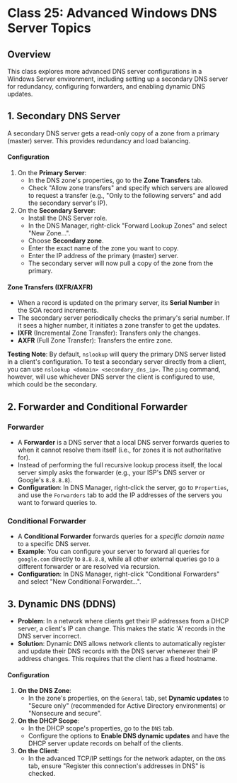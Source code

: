# Class 25: Advanced Windows DNS Server Topics

## Overview

This class explores more advanced DNS server configurations in a Windows Server environment, including setting up a secondary DNS server for redundancy, configuring forwarders, and enabling dynamic DNS updates.

## 1. Secondary DNS Server

A secondary DNS server gets a read-only copy of a zone from a primary (master) server. This provides redundancy and load balancing.

#### Configuration

1.  On the **Primary Server**:
    * In the DNS zone's properties, go to the **Zone Transfers** tab.
    * Check "Allow zone transfers" and specify which servers are allowed to request a transfer (e.g., "Only to the following servers" and add the secondary server's IP).
2.  On the **Secondary Server**:
    * Install the DNS Server role.
    * In the DNS Manager, right-click "Forward Lookup Zones" and select "New Zone...".
    * Choose **Secondary zone**.
    * Enter the exact name of the zone you want to copy.
    * Enter the IP address of the primary (master) server.
    * The secondary server will now pull a copy of the zone from the primary.

#### Zone Transfers (IXFR/AXFR)

* When a record is updated on the primary server, its **Serial Number** in the SOA record increments.
* The secondary server periodically checks the primary's serial number. If it sees a higher number, it initiates a zone transfer to get the updates.
* **IXFR** (Incremental Zone Transfer): Transfers only the changes.
* **AXFR** (Full Zone Transfer): Transfers the entire zone.

**Testing Note**: By default, `nslookup` will query the primary DNS server listed in a client's configuration. To test a secondary server directly from a client, you can use `nslookup <domain> <secondary_dns_ip>`. The `ping` command, however, will use whichever DNS server the client is configured to use, which could be the secondary.

## 2. Forwarder and Conditional Forwarder

### Forwarder

* A **Forwarder** is a DNS server that a local DNS server forwards queries to when it cannot resolve them itself (i.e., for zones it is not authoritative for).
* Instead of performing the full recursive lookup process itself, the local server simply asks the forwarder (e.g., your ISP's DNS server or Google's `8.8.8.8`).
* **Configuration**: In DNS Manager, right-click the server, go to `Properties`, and use the `Forwarders` tab to add the IP addresses of the servers you want to forward queries to.

### Conditional Forwarder

* A **Conditional Forwarder** forwards queries for a *specific domain name* to a specific DNS server.
* **Example**: You can configure your server to forward all queries for `google.com` directly to `8.8.8.8`, while all other external queries go to a different forwarder or are resolved via recursion.
* **Configuration**: In DNS Manager, right-click "Conditional Forwarders" and select "New Conditional Forwarder...".

## 3. Dynamic DNS (DDNS)

* **Problem**: In a network where clients get their IP addresses from a DHCP server, a client's IP can change. This makes the static 'A' records in the DNS server incorrect.
* **Solution**: Dynamic DNS allows network clients to automatically register and update their DNS records with the DNS server whenever their IP address changes. This requires that the client has a fixed hostname.

#### Configuration

1.  **On the DNS Zone**:
    * In the zone's properties, on the `General` tab, set **Dynamic updates** to "Secure only" (recommended for Active Directory environments) or "Nonsecure and secure".
2.  **On the DHCP Scope**:
    * In the DHCP scope's properties, go to the `DNS` tab.
    * Configure the options to **Enable DNS dynamic updates** and have the DHCP server update records on behalf of the clients.
3.  **On the Client**:
    * In the advanced TCP/IP settings for the network adapter, on the `DNS` tab, ensure "Register this connection's addresses in DNS" is checked.

